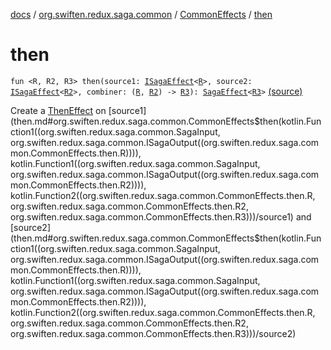 [docs](../../index.md) / [org.swiften.redux.saga.common](../index.md) / [CommonEffects](index.md) / [then](./then.md)

# then

`fun <R, R2, R3> then(source1: `[`ISagaEffect`](../-i-saga-effect.md)`<`[`R`](then.md#R)`>, source2: `[`ISagaEffect`](../-i-saga-effect.md)`<`[`R2`](then.md#R2)`>, combiner: (`[`R`](then.md#R)`, `[`R2`](then.md#R2)`) -> `[`R3`](then.md#R3)`): `[`SagaEffect`](../-saga-effect/index.md)`<`[`R3`](then.md#R3)`>` [(source)](https://github.com/protoman92/KotlinRedux/tree/master/common/common-saga/src/main/kotlin/org/swiften/redux/saga/common/CommonEffects.kt#L105)

Create a [ThenEffect](../-then-effect/index.md) on [source1](then.md#org.swiften.redux.saga.common.CommonEffects$then(kotlin.Function1((org.swiften.redux.saga.common.SagaInput, org.swiften.redux.saga.common.ISagaOutput((org.swiften.redux.saga.common.CommonEffects.then.R)))), kotlin.Function1((org.swiften.redux.saga.common.SagaInput, org.swiften.redux.saga.common.ISagaOutput((org.swiften.redux.saga.common.CommonEffects.then.R2)))), kotlin.Function2((org.swiften.redux.saga.common.CommonEffects.then.R, org.swiften.redux.saga.common.CommonEffects.then.R2, org.swiften.redux.saga.common.CommonEffects.then.R3)))/source1) and [source2](then.md#org.swiften.redux.saga.common.CommonEffects$then(kotlin.Function1((org.swiften.redux.saga.common.SagaInput, org.swiften.redux.saga.common.ISagaOutput((org.swiften.redux.saga.common.CommonEffects.then.R)))), kotlin.Function1((org.swiften.redux.saga.common.SagaInput, org.swiften.redux.saga.common.ISagaOutput((org.swiften.redux.saga.common.CommonEffects.then.R2)))), kotlin.Function2((org.swiften.redux.saga.common.CommonEffects.then.R, org.swiften.redux.saga.common.CommonEffects.then.R2, org.swiften.redux.saga.common.CommonEffects.then.R3)))/source2)

